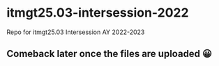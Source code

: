 # itmgt25.03-intersession-2022
Repo for itmgt25.03 Intersession AY 2022-2023 

## Comeback later once the files are uploaded 😀
